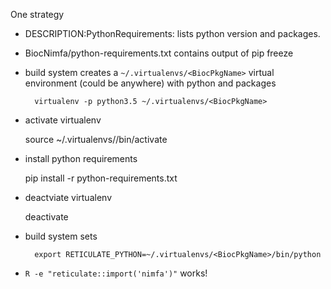 One strategy

- DESCRIPTION:PythonRequirements: lists python version and packages.
- BiocNimfa/python-requirements.txt contains output of pip freeze
- build system creates a `~/.virtualenvs/<BiocPkgName>` virtual
  environment (could be anywhere) with python and packages
      
        virtualenv -p python3.5 ~/.virtualenvs/<BiocPkgName>

- activate virtualenv

	source ~/.virtualenvs/<BiocPkgName>/bin/activate

- install python requirements

	pip install -r python-requirements.txt

- deactviate virtualenv

	deactivate

- build system sets

        export RETICULATE_PYTHON=~/.virtualenvs/<BiocPkgName>/bin/python
        
- `R -e "reticulate::import('nimfa')"` works!
